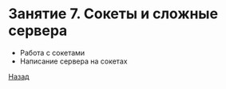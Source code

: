 # Занятие 7. Сокеты и сложные сервера

- Работа с сокетами
- Написание сервера на сокетах

[Назад](https://github.com/lavsexpert/python/)